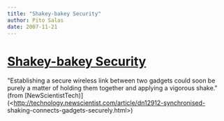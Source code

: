 ```yaml
---
title: "Shakey-bakey Security"
author: Pito Salas
date: 2007-11-21
---
```

# [Shakey-bakey Security](None)




"Establishing a secure wireless link between two gadgets could soon be purely
a matter of holding them together and applying a vigorous shake." (from
[NewScientistTech)](<http://technology.newscientist.com/article/dn12912-synchronised-
shaking-connects-gadgets-securely.html>)


